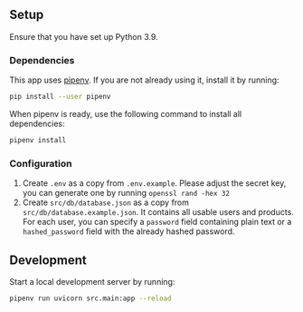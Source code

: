 ## Setup

Ensure that you have set up Python 3.9.

### Dependencies

This app uses [pipenv](https://pipenv.pypa.io/en/latest/). If you are not already using it, install it by running:

```bash
pip install --user pipenv
```

When pipenv is ready, use the following command to install all dependencies:
```bash
pipenv install
```

### Configuration

1) Create `.env` as a copy from `.env.example`. Please adjust the secret key, you can generate one by running `openssl rand -hex 32`
2) Create `src/db/database.json` as a copy from `src/db/database.example.json`. It contains all usable users and products. For each user, you can specify a `password` field containing plain text or a `hashed_password` field with the already hashed password.

## Development

Start a local development server by running:

```bash
pipenv run uvicorn src.main:app --reload
```
